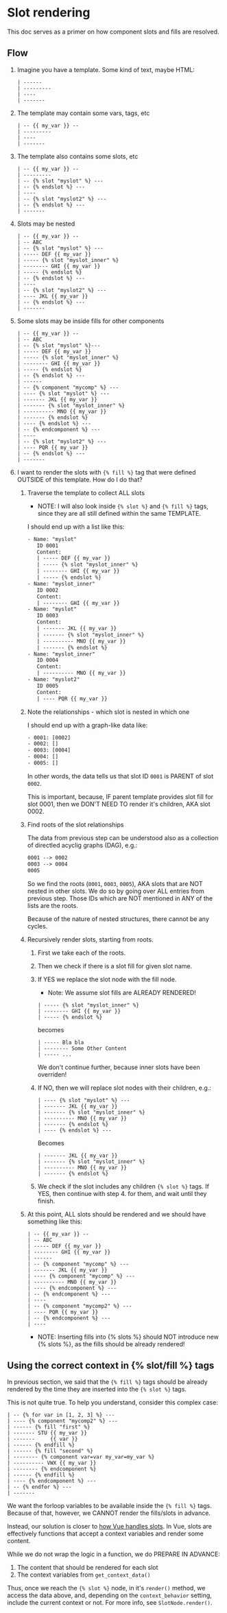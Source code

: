 # Slot rendering

This doc serves as a primer on how component slots and fills are resolved.

## Flow

1. Imagine you have a template. Some kind of text, maybe HTML:
   ```django
   | ------
   | ---------
   | ----
   | -------
   ```

2. The template may contain some vars, tags, etc
   ```django
   | -- {{ my_var }} --
   | ---------
   | ----
   | -------
   ```

3. The template also contains some slots, etc
   ```django
   | -- {{ my_var }} --
   | ---------
   | -- {% slot "myslot" %} ---
   | -- {% endslot %} ---
   | ----
   | -- {% slot "myslot2" %} ---
   | -- {% endslot %} ---
   | -------
   ```

4. Slots may be nested
   ```django
   | -- {{ my_var }} --
   | -- ABC
   | -- {% slot "myslot" %} ---
   | ----- DEF {{ my_var }}
   | ----- {% slot "myslot_inner" %}
   | -------- GHI {{ my_var }}
   | ----- {% endslot %}
   | -- {% endslot %} ---
   | ----
   | -- {% slot "myslot2" %} ---
   | ---- JKL {{ my_var }}
   | -- {% endslot %} ---
   | -------
   ```

5. Some slots may be inside fills for other components
   ```django
   | -- {{ my_var }} --
   | -- ABC
   | -- {% slot "myslot" %}---
   | ----- DEF {{ my_var }}
   | ----- {% slot "myslot_inner" %}
   | -------- GHI {{ my_var }}
   | ----- {% endslot %}
   | -- {% endslot %} ---
   | ------
   | -- {% component "mycomp" %} ---
   | ---- {% slot "myslot" %} ---
   | ------- JKL {{ my_var }}
   | ------- {% slot "myslot_inner" %}
   | ---------- MNO {{ my_var }}
   | ------- {% endslot %}
   | ---- {% endslot %} ---
   | -- {% endcomponent %} ---
   | ----
   | -- {% slot "myslot2" %} ---
   | ---- PQR {{ my_var }}
   | -- {% endslot %} ---
   | -------
   ```

5. I want to render the slots with `{% fill %}` tag that were defined OUTSIDE of this template. How do I do that?

   1. Traverse the template to collect ALL slots
      - NOTE: I will also look inside `{% slot %}` and `{% fill %}` tags, since they are all still
      defined within the same TEMPLATE.
    
      I should end up with a list like this:
      ```txt
      - Name: "myslot"
         ID 0001
         Content:
         | ----- DEF {{ my_var }}
         | ----- {% slot "myslot_inner" %}
         | -------- GHI {{ my_var }}
         | ----- {% endslot %}
      - Name: "myslot_inner"
         ID 0002
         Content:
         | -------- GHI {{ my_var }}
      - Name: "myslot"
         ID 0003
         Content:
         | ------- JKL {{ my_var }}
         | ------- {% slot "myslot_inner" %}
         | ---------- MNO {{ my_var }}
         | ------- {% endslot %}
      - Name: "myslot_inner"
         ID 0004
         Content:
         | ---------- MNO {{ my_var }}
      - Name: "myslot2"
         ID 0005
         Content:
         | ---- PQR {{ my_var }}
      ```

   2. Note the relationships - which slot is nested in which one
    
      I should end up with a graph-like data like:
      ```txt
      - 0001: [0002]
      - 0002: []
      - 0003: [0004]
      - 0004: []
      - 0005: []
      ```

      In other words, the data tells us that slot ID `0001` is PARENT of slot `0002`.

      This is important, because, IF parent template provides slot fill for slot 0001,
      then we DON'T NEED TO render it's children, AKA slot 0002.

   3. Find roots of the slot relationships

      The data from previous step can be understood also as a collection of
      directled acyclig graphs (DAG), e.g.:

      ```txt
      0001 --> 0002
      0003 --> 0004
      0005
      ```

      So we find the roots (`0001`, `0003`, `0005`), AKA slots that are NOT nested in other slots.
      We do so by going over ALL entries from previous step. Those IDs which are NOT
      mentioned in ANY of the lists are the roots.

      Because of the nature of nested structures, there cannot be any cycles.

   4. Recursively render slots, starting from roots.      
      1. First we take each of the roots.

      2. Then we check if there is a slot fill for given slot name.

      3. If YES we replace the slot node with the fill node.
         - Note: We assume slot fills are ALREADY RENDERED!
         ```django
         | ----- {% slot "myslot_inner" %}
         | -------- GHI {{ my_var }}
         | ----- {% endslot %}
         ```
         becomes
         ```django
         | ----- Bla bla
         | -------- Some Other Content
         | ----- ...
         ```
         We don't continue further, because inner slots have been overriden!

      4. If NO, then we will replace slot nodes with their children, e.g.:
         ```django
         | ---- {% slot "myslot" %} ---
         | ------- JKL {{ my_var }}
         | ------- {% slot "myslot_inner" %}
         | ---------- MNO {{ my_var }}
         | ------- {% endslot %}
         | ---- {% endslot %} ---
         ```
         Becomes
         ```django
         | ------- JKL {{ my_var }}
         | ------- {% slot "myslot_inner" %}
         | ---------- MNO {{ my_var }}
         | ------- {% endslot %}
         ```

      5. We check if the slot includes any children `{% slot %}` tags. If YES, then continue with step 4. for them, and wait until they finish.

   5. At this point, ALL slots should be rendered and we should have something like this:
      ```django
      | -- {{ my_var }} --
      | -- ABC
      | ----- DEF {{ my_var }}
      | -------- GHI {{ my_var }}
      | ------
      | -- {% component "mycomp" %} ---
      | ------- JKL {{ my_var }}
      | ---- {% component "mycomp" %} ---
      | ---------- MNO {{ my_var }}
      | ---- {% endcomponent %} ---
      | -- {% endcomponent %} ---
      | ----
      | -- {% component "mycomp2" %} ---
      | ---- PQR {{ my_var }}
      | -- {% endcomponent %} ---
      | ----
      ```
      - NOTE: Inserting fills into {% slots %} should NOT introduce new {% slots %}, as the fills should be already rendered!

## Using the correct context in {% slot/fill %} tags

In previous section, we said that the `{% fill %}` tags should be already rendered by the time they are inserted into the `{% slot %}` tags.

This is not quite true. To help you understand, consider this complex case:

```django
| -- {% for var in [1, 2, 3] %} ---
| ---- {% component "mycomp2" %} ---
| ------ {% fill "first" %}
| ------- STU {{ my_var }}
| -------     {{ var }}
| ------ {% endfill %}
| ------ {% fill "second" %}
| -------- {% component var=var my_var=my_var %}
| ---------- VWX {{ my_var }}
| -------- {% endcomponent %}
| ------ {% endfill %}
| ---- {% endcomponent %} ---
| -- {% endfor %} ---
| -------
```

We want the forloop variables to be available inside the `{% fill %}` tags. Because of that, however, we CANNOT render the fills/slots in advance.

Instead, our solution is closer to [how Vue handles slots](https://vuejs.org/guide/components/slots.html#scoped-slots). In Vue, slots are effectively functions that accept a context variables and render some content.

While we do not wrap the logic in a function, we do PREPARE IN ADVANCE:
1. The content that should be rendered for each slot
2. The context variables from `get_context_data()`

Thus, once we reach the `{% slot %}` node, in it's `render()` method, we access the data above, and, depending on the `context_behavior` setting, include the current context or not. For more info, see `SlotNode.render()`.
